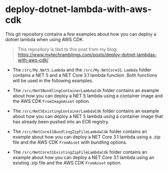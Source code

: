 # deploy-dotnet-lambda-with-aws-cdk

This git repository contains a few examples about how you can deploy a dotnet lambda when using AWS CDK.

> This repository is tied to this post from my blog: https://www.mytechramblings.com/posts/deploy-dotnet-lambdas-with-aws-cdk/

- The ``/src/My.Net5.Lambda`` and the  ``/src/My.NetCore31.Lambda`` folder contains a NET 5 and a NET Core 3.1 lambda function. Both functions will be used in the following examples.   

- The ``/src/Net5BundlingContainerLambdaCdk`` folder contains an example about how you can deploy a NET 5 lambda using a container image and the AWS CDK ``FromImageAsset`` option.  
- The ``/src/Net5ExistingContainerLambdaCdk`` folder contains an example about how you can deploy a NET 5 lambda using a container image that has already been pushed into an ECR registry.   

- The ``/src/NetCore31BundlingZipFileLambdaCdk`` folder contains an example about how you can deploy a NET Core 3.1 lambda using a .zip file and the AWS CDK ``FromAsset`` with bundling options.   

- The ``/src/NetCore31ExistingZipFileLambdaCdk`` folder contains an example about how you can deploy a NET Core 3.1 lambda using an existing .zip file and the AWS CDK ``FromAsset`` option.   

